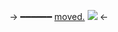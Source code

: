 -> ━━━━━━ [moved.](https://rentry.co/silenthillspt) ![](https://mikejima.crd.co/assets/images/shadow/182df0e3.gif?v=03449813) <-